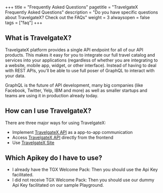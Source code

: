 +++
title = "Frequently Asked Questions"
pagetitle = "TravelgateX Frequently Asked Questions"
description = "Do you have specific questions about TravelgateX? Check out the FAQs"
weight = 3
alwaysopen = false
tags = ["faq"]
+++

## What is TravelgateX?

TravelgateX platform provides a single API endpoint for all of our API products. This makes it easy for you to integrate our full travel catalog and services into your applications (regardless of whether you are integrating to a website, mobile app, widget, or other interface). Instead of having to deal with REST APIs, you'll be able to use full poser of GraphQL to interact with your data.

GraphQL is the future of API development, many big companies (like Facebook, Twitter, Yelp, IBM and more) as well as smaller startups and teams are using it in production already today.

## How can I use TravelgateX?
There are three major ways for using TravelgateX:
- Implement [TravelgateX API](https://api.travelgatex.com/) as a app-to-app communication
- Access [TravelgateX API](https://api.travelgatex.com/) directly from the frontend
- Use [TravelgateX Site](https://www.travelgatex.com/)


## Which Apikey do I have to use? 
- I already have the TGX Welcome Pack: Then you should use the Api Key facilitated.
- I did not receive TGX Welcome Pack: Then you should use our dummy Api Key facilitated on our sample Playground.